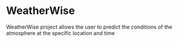 # WeatherWise
WeatherWise project allows the user to predict the conditions of the atmosphere at the specific location and  time
